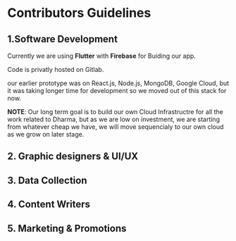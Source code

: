 # Contributors Guidelines

## 1.Software Development

Currently we are using **Flutter** with **Firebase** for Buiding our app.

Code is privatly hosted on Gitlab.

our earlier prototype was on React.js, Node.js, MongoDB, Google Cloud, but it was taking longer time for development so we moved out of this stack for now.

**NOTE**: Our long term goal is to build our own Cloud Infrastructre for all the work related to Dharma, but as we are low on investment, we are starting from whatever cheap we have, we will move sequencialy to our own cloud as we grow on later stage.



## 2. Graphic designers & UI/UX



## 3. Data Collection



## 4. Content Writers

## 5. Marketing & Promotions

